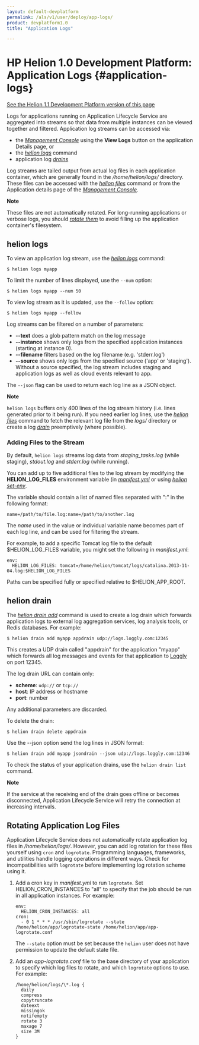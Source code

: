 ```yaml
---
layout: default-devplatform
permalink: /als/v1/user/deploy/app-logs/
product: devplatform1.0
title: "Application Logs"

---
```

<!--PUBLISHED-->

# HP Helion 1.0 Development Platform: Application Logs {#application-logs}
[See the Helion 1.1 Development Platform version of this page](/helion/devplatform/1.1/als/user/deploy/app-logs/)

Logs for applications running on Application Lifecycle Service are aggregated into streams
so that data from multiple instances can be viewed together and
filtered. Application log streams can be accessed via:

-   the [*Management Console*](/als/v1/admin/console/customize/#management-console)
    using the **View Logs** button on the application Details page, or
-   the [*helion logs*](/als/v1/user/reference/client-ref/#command-logs)
    command
-   application log [*drains*](#application-logs-drain)

Log streams are tailed output from actual log files in each application
container, which are generally found in the */home/helion/logs/* directory.
These files can be accessed with the [*helion
files*](/als/v1/user/reference/client-ref/#command-files) command or from the
Application details page of the [*Management
Console*](/als/v1/admin/console/customize/#management-console).

**Note**

These files are not automatically rotated. For long-running applications
or verbose logs, you should [*rotate them*](#application-logs-rotate) to
avoid filling up the application container's filesystem.

helion logs[](#helion-logs "Permalink to this headline")
-------------------------------------------------------------

To view an application log stream, use the [*helion
logs*](/als/v1/user/reference/client-ref/#command-logs) command:

    $ helion logs myapp

To limit the number of lines displayed, use the `--num` option:

    $ helion logs myapp --num 50

To view log stream as it is updated, use the `--follow` option:

    $ helion logs myapp --follow

Log streams can be filtered on a number of parameters:

-   **--text** does a glob pattern match on the log message
-   **--instance** shows only logs from the specified application
    instances (starting at instance 0).
-   **--filename** filters based on the log filename (e.g. 'stderr.log')
-   **--source** shows only logs from the specified source ('app' or
    'staging'). Without a source specified, the log stream includes
    staging and application logs as well as cloud events relevant to
    app.

The `--json` flag can be used to return each log
line as a JSON object.

**Note**

`helion logs` buffers only 400 lines of the log
stream history (i.e. lines generated prior to it being run). If you need
earlier log lines, use the [*helion
files*](/als/v1/user/reference/client-ref/#command-files) command to fetch the
relevant log file from the *logs/* directory or create a log
[*drain*](#application-logs-drain) preemptively (where possible).

### Adding Files to the Stream[](#adding-files-to-the-stream "Permalink to this headline")

By default, `helion logs` streams log data from
*staging\_tasks.log* (while staging), *stdout.log* and *stderr.log*
(while running).

You can add up to five additional files to the log stream by modifying
the **HELION\_LOG\_FILES** environment variable (in
[*manifest.yml*](/als/v1/user/deploy/manifestyml/#env) or using [*helion
set-env*](/als/v1/user/reference/client-ref/#command-set-env).

The variable should contain a list of named files separated with ":" in
the following format:

    name=/path/to/file.log:name=/path/to/another.log

The *name* used in the value or individual variable name becomes part of
each log line, and can be used for filtering the stream.

For example, to add a specific Tomcat log file to the default
\$HELION\_LOG\_FILES variable, you might set the following in
*manifest.yml*:

    env:
      HELION_LOG_FILES: tomcat=/home/helion/tomcat/logs/catalina.2013-11-04.log:$HELION_LOG_FILES

Paths can be specified fully or specified relative to \$HELION\_APP\_ROOT.

helion drain[](#helion-drain "Permalink to this headline")
---------------------------------------------------------------

The [*helion drain
add*](/als/v1/user/reference/client-ref/#command-drain-add) command is used to
create a log drain which forwards application logs to external log
aggregation services, log analysis tools, or Redis databases. For
example:

    $ helion drain add myapp appdrain udp://logs.loggly.com:12345

This creates a UDP drain called "appdrain" for the application "myapp"
which forwards all log messages and events for that application to
[Loggly](http://loggly.com/) on port 12345.

The log drain URL can contain only:

-   **scheme**: `udp://` or `tcp://`
-   **host**: IP address or hostname
-   **port**: number

Any additional parameters are discarded.

To delete the drain:

    $ helion drain delete appdrain

Use the --json option send the log lines in JSON format:

    $ helion drain add myapp jsondrain --json udp://logs.loggly.com:12346

To check the status of your application drains, use the
`helion drain list` command.

**Note**

If the service at the receiving end of the drain goes offline or becomes
disconnected, Application Lifecycle Service will retry the connection at increasing
intervals.
<!--
Log Drain Examples[](#log-drain-examples "Permalink to this headline")
-----------------------------------------------------------------------

Detailed instructions on how to use drains with third party log analysis
software or services:

-   [*Papertrail*](#app-logging-examples-papertrail)
-   [*Loggly*](#app-logging-examples-loggly)
-   [*Splunk*](#app-logging-examples-splunk)

### Papertrail[](#papertrail "Permalink to this headline")

1.  [Create an account for Papertrail](https://papertrailapp.com/plans)
2.  In the Dashboard screen, click **Add Systems**.
    <img src="/als/v1/images/ppt11.png">
    <img src="/als/v1/images/logo.png">
 
3.  In the Setup Systems screen under *Other log methods*, click
    *Alternatives*.
    <img src="/als/v1/images/ppt21w.png" />
 
4.  Choose option C: *My system's hostname changes* and give it a
    suitable name.
    <img src="/content/documentation/devplatform/stackat0/images/ppt31.png" />

5.  Note the **port number**.
    <img src="/content/documentation/devplatform/stackat0/images/ppt41.png" />

6.  Enable application logging (via udp) by executing the following client command:

    `helion drain add drain-name udp://logs.papertrailapp.com:port#`

### Loggly[](#app-logging-examples-loggly "Permalink to this headline")
Loggly supports JSON format with minor configuration changes as shown below.

1. [Create an account for Loggly](https://app.loggly.com/pricing)
1. Under *Incoming Data* tab, click *Add Input*.
<image src="..\..\images\loggly11.png">
1. In the Add Input screen:
 	- Choose *Syslog UDP or TCP*
 	- Choose *Combination Log Type*
 	- [Optional] For JSON Logging, Choose UDP or TCP **with Stripe** and enable **JSON Logging**. (for system logs)
 	<img src="..\..\images\loggly21.png">
1.  If we want to accept logs from any Application Lifecycle Service nodes or applications, modify the Allowed Devices section:
 	- Click *Add device*
	<img src="..\..\images\loggly31.png">
 	-   Add IP Address 0.0.0.0/0 when prompted
 	<img src="..\..\images\loggly41.png" />
1.  Turn off discovery since we allowed all devices. Also note down the **port number**.
 	<img src="..\..\images\loggly51.png" />
1. Run **one** of the following client commands to create the log drain:


    `helion drain add drain-name udp://logs.loggly.com:port#`

    `helion drain add drain-name tcp://logs.loggly.com:port#`

### Splunk[](#splunk "Permalink to this headline")
Splunk supports JSON format without further configuration.

1.  [Set up Splunk Server](http://www.splunk.com/download).
2.  In the welcome screen, click *Add data*
	<img src="/content/documentation/devplatform/stackat0/images/splunk11.png" />
3.  Under **Choose a Data Source**, click **From a TCP port** (or UDP).
	<img src="/content/documentation/devplatform/stackat0/images/splunk21.png" />
4.  In the Add new Source screen:
	-   Select a TCP/UDP port greater than **9999**
	-   Give it a suitable **Source name**.
	-   Set sourcetype to **Manual**
	-   Leave Source Type **empty**
	<img src="/content/documentation/devplatform/stackat0/images/splunk31.png" />

5.  Run the following client command to create the log drain: 
`helion drain add drain-name udp://splunk-server-address:port#`
OR
helion drain add drain-name tcp://splunk-server-address:port#



### Hello World Custom Drain[](#hello-world-custom-drain "Permalink to this headline")

The command below starts a drain target server on a node, piping to a
local file:

    nc -lk 0.0.0.0 10000 > log-output.txt

As long as that nc command runs, this will funnel logs from all drains
targeting it into the file *log-output.txt*

Run one of the following client commands to create the log drain:


    helion drain add drain-name udp://server-address:port#

OR

    helion drain add drain-name tcp://server-address:port#
-->
Rotating Application Log Files[](#rotating-application-log-files "Permalink to this headline")
-----------------------------------------------------------------------------------------------

Application Lifecycle Service does not automatically rotate application log files in
*/home/helion/logs/*. However, you can add log rotation for these
files yourself using `cron` and
`logrotate`. Programming languages, frameworks, and utilities handle logging
operations in different ways. Check for incompatibilities with
`logrotate` before implementing log rotation scheme using it.

1.  Add a cron key in *manifest.yml* to run `logrotate`. Set HELION\_CRON\_INSTANCES to "all" to specify that
    the job should be run in all application instances. For example:

        env:
          HELION_CRON_INSTANCES: all
        cron:
          - 0 1 * * * /usr/sbin/logrotate --state /home/helion/app/logrotate-state /home/helion/app/app-logrotate.conf

    The `--state` option must be set because the
    `helion` user does not have permission to
    update the default state file.

2.  Add an *app-logrotate.conf* file to the base directory of your application to specify which log files to rotate, and which `logrotate` options to use. For example:

        /home/helion/logs/\*.log {
          daily
          compress
          copytruncate
          dateext
          missingok
          notifempty
          rotate 3
          maxage 7
          size 3M
        }

